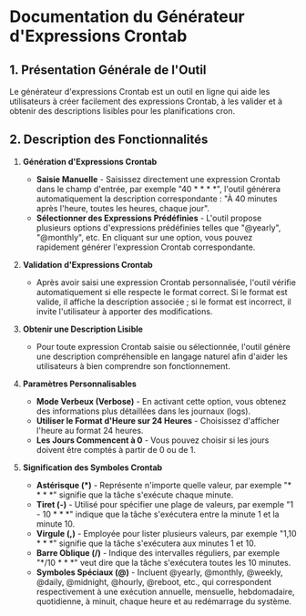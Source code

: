 # Documentation du Générateur d'Expressions Crontab

## 1. Présentation Générale de l'Outil

Le générateur d'expressions Crontab est un outil en ligne qui aide les utilisateurs à créer facilement des expressions Crontab, à les valider et à obtenir des descriptions lisibles pour les planifications cron.

## 2. Description des Fonctionnalités

1. **Génération d'Expressions Crontab**

   * **Saisie Manuelle** - Saisissez directement une expression Crontab dans le champ d'entrée, par exemple "40 * * * *", l'outil générera automatiquement la description correspondante : "À 40 minutes après l'heure, toutes les heures, chaque jour".
   * **Sélectionner des Expressions Prédéfinies** - L'outil propose plusieurs options d'expressions prédéfinies telles que "@yearly", "@monthly", etc. En cliquant sur une option, vous pouvez rapidement générer l'expression Crontab correspondante.

2. **Validation d'Expressions Crontab**

   * Après avoir saisi une expression Crontab personnalisée, l'outil vérifie automatiquement si elle respecte le format correct. Si le format est valide, il affiche la description associée ; si le format est incorrect, il invite l'utilisateur à apporter des modifications.

3. **Obtenir une Description Lisible**

   * Pour toute expression Crontab saisie ou sélectionnée, l'outil génère une description compréhensible en langage naturel afin d'aider les utilisateurs à bien comprendre son fonctionnement.

4. **Paramètres Personnalisables**

   * **Mode Verbeux (Verbose)** - En activant cette option, vous obtenez des informations plus détaillées dans les journaux (logs).
   * **Utiliser le Format d'Heure sur 24 Heures** - Choisissez d'afficher l'heure au format 24 heures.
   * **Les Jours Commencent à 0** - Vous pouvez choisir si les jours doivent être comptés à partir de 0 ou de 1.

5. **Signification des Symboles Crontab**

   * **Astérisque (*)** - Représente n'importe quelle valeur, par exemple "* * * *" signifie que la tâche s'exécute chaque minute.
   * **Tiret (-)** - Utilisé pour spécifier une plage de valeurs, par exemple "1 - 10 * * *" indique que la tâche s'exécutera entre la minute 1 et la minute 10.
   * **Virgule (,)** - Employée pour lister plusieurs valeurs, par exemple "1,10 * * *" signifie que la tâche s'exécutera aux minutes 1 et 10.
   * **Barre Oblique (/)** - Indique des intervalles réguliers, par exemple "*/10 * * *" veut dire que la tâche s'exécutera toutes les 10 minutes.
   * **Symboles Spéciaux (@)** - Incluent @yearly, @monthly, @weekly, @daily, @midnight, @hourly, @reboot, etc., qui correspondent respectivement à une exécution annuelle, mensuelle, hebdomadaire, quotidienne, à minuit, chaque heure et au redémarrage du système.